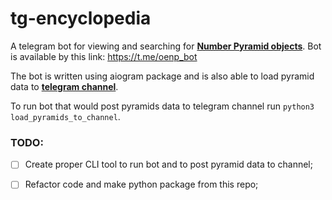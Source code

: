 # tg-encyclopedia
A telegram bot for viewing and searching for **[Number Pyramid objects](https://oenp.tusur.ru/)**. Bot is available by this link: <https://t.me/oenp_bot>

The bot is written using aiogram package and is also able to load pyramid data to **[telegram channel](t.me/oenp_tusur)**.

To run bot that would post pyramids data to telegram channel run `python3 load_pyramids_to_channel`.

### **TODO**:

- [ ] Create proper CLI tool to run bot and to post pyramid data to channel;
- [ ] Refactor code and make python package from this repo;

